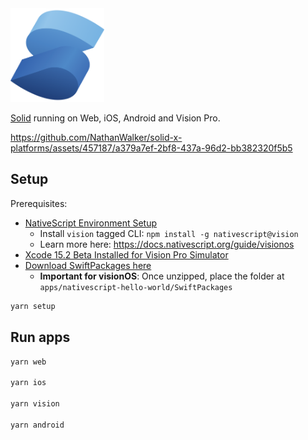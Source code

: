 <img src="https://github.com/NathanWalker/solid-x-platforms/blob/main/solid.png?raw=true" width="150" height="150" alt="SolidJS Logo" />

[Solid](https://www.solidjs.com/) running on Web, iOS, Android and Vision Pro.

https://github.com/NathanWalker/solid-x-platforms/assets/457187/a379a7ef-2bf8-437a-96d2-bb382320f5b5

## Setup

Prerequisites:
- [NativeScript Environment Setup](https://docs.nativescript.org/setup/macos#setting-up-macos-for-ios)
  - Install `vision` tagged CLI: `npm install -g nativescript@vision`
  - Learn more here: https://docs.nativescript.org/guide/visionos
- [Xcode 15.2 Beta Installed for Vision Pro Simulator](https://developer.apple.com/download/applications/)
- [Download SwiftPackages here](https://drive.google.com/file/d/17wFGXOBqeXgs7mhFZ-wfg4ogHyRYlYCR/view?usp=sharing)
  - **Important for visionOS**: Once unzipped, place the folder at `apps/nativescript-hello-world/SwiftPackages`

```bash
yarn setup
```

## Run apps

```bash
yarn web

yarn ios

yarn vision

yarn android
```
